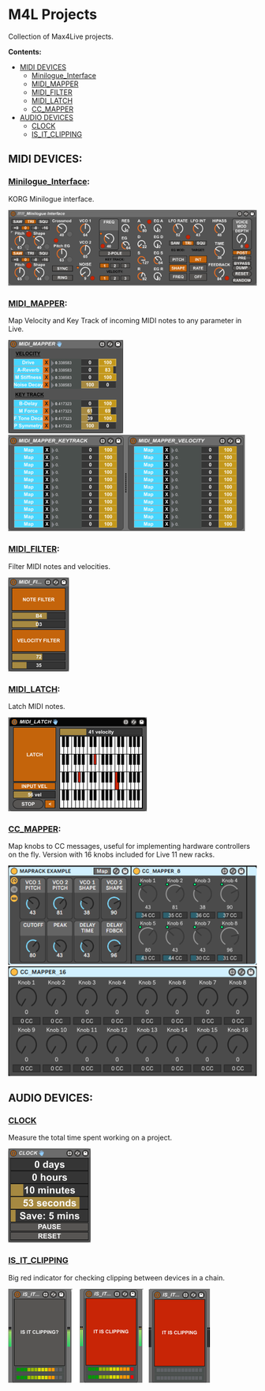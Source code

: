 # M4L Projects
Collection of Max4Live projects.

**Contents:**
* [MIDI DEVICES](#midi-devices)
  * [Minilogue_Interface](#minilogue_interface)
  * [MIDI_MAPPER](#midi_mapper)
  * [MIDI_FILTER](#midi_filter)
  * [MIDI_LATCH](#midi_latch)
  * [CC_MAPPER](#cc_mapper)
* [AUDIO DEVICES](#audio-devices)
  * [CLOCK](#clock)
  * [IS_IT_CLIPPING](#is_it_clipping)

## MIDI DEVICES:

### [Minilogue_Interface](Minilogue_Interface):
KORG Minilogue interface.

![](https://github.com/tfari/M4L-Projects/blob/main/Minilogue_Interface/minilogue_interface.png)

### [MIDI_MAPPER](MIDI_MAPPER):
Map Velocity and Key Track of incoming MIDI notes to any parameter in Live.

![](https://github.com/tfari/M4L-Projects/blob/main/MIDI_MAPPER/midi_mapper_interface.png) ![](https://github.com/tfari/M4L-Projects/blob/main/MIDI_MAPPER/midi_mapper_interface2.png)

### [MIDI_FILTER](MIDI_FILTER):
Filter MIDI notes and velocities.

![](https://github.com/tfari/M4L-Projects/blob/main/MIDI_FILTER/midi_filter_interface_new.png)

### [MIDI_LATCH](MIDI_LATCH):
Latch MIDI notes.

![](https://github.com/tfari/M4L-Projects/blob/main/MIDI_LATCH/midi_latch_interface.png)

### [CC_MAPPER](CC_MAPPER):
Map knobs to CC messages, useful for implementing hardware controllers on the fly. Version with 16 knobs included for Live 11 new racks.


![](https://github.com/tfari/M4L-Projects/blob/main/CC_MAPPER/cc_mapper_interface.png)
![](https://github.com/tfari/M4L-Projects/blob/main/CC_MAPPER/cc_mapper_interface2.png)

 
## AUDIO DEVICES:

### [CLOCK](CLOCK)
Measure the total time spent working on a project.

![](https://github.com/tfari/M4L-Projects/blob/main/CLOCK/clock_interface.png)

### [IS_IT_CLIPPING](IS_IT_CLIPPING)
Big red indicator for checking clipping between devices in a chain.

![](https://github.com/tfari/M4L-Projects/blob/main/IS_IT_CLIPPING/is_it_clipping_interface.png)